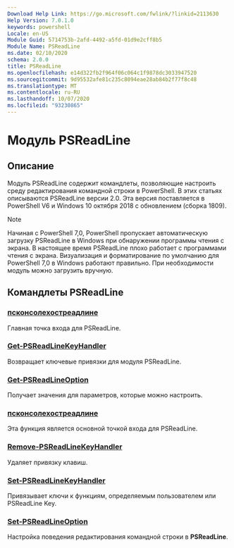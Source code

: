 ```yaml
---
Download Help Link: https://go.microsoft.com/fwlink/?linkid=2113630
Help Version: 7.0.1.0
keywords: powershell
Locale: en-US
Module Guid: 5714753b-2afd-4492-a5fd-01d9e2cff8b5
Module Name: PSReadLine
ms.date: 02/10/2020
schema: 2.0.0
title: PSReadLine
ms.openlocfilehash: e14d322fb2f964f06c064c1f9878dc3033947520
ms.sourcegitcommit: 9d95532afe81c235c8094eae28ab84b2f77f8c48
ms.translationtype: MT
ms.contentlocale: ru-RU
ms.lasthandoff: 10/07/2020
ms.locfileid: "93230865"
---
```

# Модуль PSReadLine

## Описание

Модуль PSReadLine содержит командлеты, позволяющие настроить среду редактирования командной строки в PowerShell. В этих статьях описываются PSReadLine версии 2.0. Эта версия поставляется в PowerShell V6 и Windows 10 октября 2018 с обновлением (сборка 1809).

> [!NOTE]
> Начиная с PowerShell 7,0, PowerShell пропускает автоматическую загрузку PSReadLine в Windows при обнаружении программы чтения с экрана. В настоящее время PSReadLine плохо работает с программами чтения с экрана. Визуализация и форматирование по умолчанию для PowerShell 7,0 в Windows работают правильно. При необходимости модуль можно загрузить вручную.

## Командлеты PSReadLine

### [псконсолехостреадлине](PSConsoleHostReadLine.md)
Главная точка входа для PSReadLine.

### [Get-PSReadLineKeyHandler](Get-PSReadLineKeyHandler.md)
Возвращает ключевые привязки для модуля PSReadLine.

### [Get-PSReadLineOption](Get-PSReadLineOption.md)
Получает значения для параметров, которые можно настроить.

### [псконсолехостреадлине](PSConsoleHostReadLine.md)
Эта функция является основной точкой входа для PSReadLine.

### [Remove-PSReadLineKeyHandler](Remove-PSReadLineKeyHandler.md)
Удаляет привязку клавиш.

### [Set-PSReadLineKeyHandler](Set-PSReadLineKeyHandler.md)
Привязывает ключи к функциям, определяемым пользователем или PSReadLine Key.

### [Set-PSReadLineOption](Set-PSReadLineOption.md)
Настройка поведения редактирования командной строки в **PSReadLine**.

